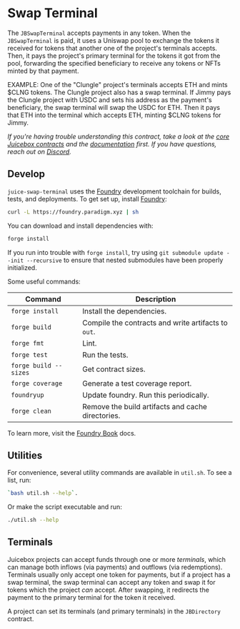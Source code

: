 # Swap Terminal

The `JBSwapTerminal` accepts payments in any token. When the `JBSwapTerminal` is paid, it uses a Uniswap pool to exchange the tokens it received for tokens that another one of the project's terminals accepts. Then, it pays the project's primary terminal for the tokens it got from the pool, forwarding the specified beneficiary to receive any tokens or NFTs minted by that payment.

EXAMPLE: One of the "Clungle" project's terminals accepts ETH and mints $CLNG tokens. The Clungle project also has a swap terminal. If Jimmy pays the Clungle project with USDC and sets his address as the payment's beneficiary, the swap terminal will swap the USDC for ETH. Then it pays that ETH into the terminal which accepts ETH, minting $CLNG tokens for Jimmy.

*If you're having trouble understanding this contract, take a look at the [core Juicebox contracts](https://github.com/bananapus/juice-contracts-v4) and the [documentation](https://docs.juicebox.money/) first. If you have questions, reach out on [Discord](https://discord.com/invite/ErQYmth4dS).*

## Develop

`juice-swap-terminal` uses the [Foundry](https://github.com/foundry-rs/foundry) development toolchain for builds, tests, and deployments. To get set up, install [Foundry](https://github.com/foundry-rs/foundry):

```bash
curl -L https://foundry.paradigm.xyz | sh
```

You can download and install dependencies with:

```bash
forge install
```

If you run into trouble with `forge install`, try using `git submodule update --init --recursive` to ensure that nested submodules have been properly initialized.

Some useful commands:

| Command               | Description                                         |
| --------------------- | --------------------------------------------------- |
| `forge install`       | Install the dependencies.                           |
| `forge build`         | Compile the contracts and write artifacts to `out`. |
| `forge fmt`           | Lint.                                               |
| `forge test`          | Run the tests.                                      |
| `forge build --sizes` | Get contract sizes.                                 |
| `forge coverage`      | Generate a test coverage report.                    |
| `foundryup`           | Update foundry. Run this periodically.              |
| `forge clean`         | Remove the build artifacts and cache directories.   |

To learn more, visit the [Foundry Book](https://book.getfoundry.sh/) docs.

## Utilities

For convenience, several utility commands are available in `util.sh`. To see a list, run:

```bash
`bash util.sh --help`.
```

Or make the script executable and run:

```bash
./util.sh --help
```

## Terminals

Juicebox projects can accept funds through one or more *terminals*, which can manage both inflows (via payments) and outflows (via redemptions). Terminals usually only accept one token for payments, but if a project has a swap terminal, the swap terminal can accept any token and swap it for tokens which the project *can* accept. After swapping, it redirects the payment to the primary terminal for the token it received.

A project can set its terminals (and primary terminals) in the `JBDirectory` contract.
